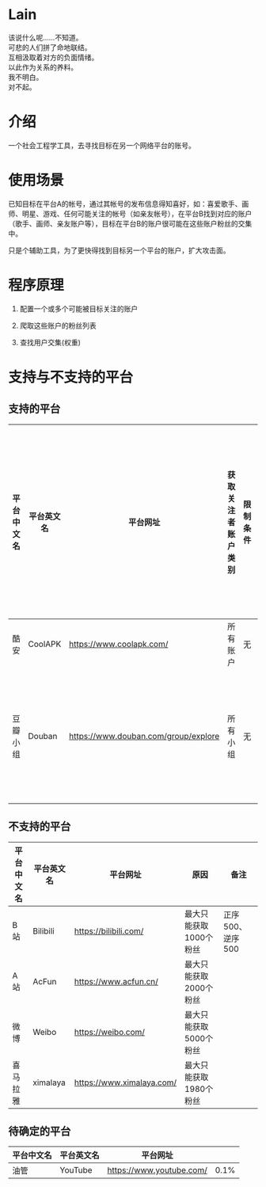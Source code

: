 # Lain  
该说什么呢……不知道。  
可悲的人们拼了命地联结。  
互相汲取着对方的负面情绪。  
以此作为关系的养料。  
我不明白。  
对不起。

# 介绍

一个社会工程学工具，去寻找目标在另一个网络平台的账号。

# 使用场景

已知目标在平台A的帐号，通过其帐号的发布信息得知喜好，如：喜爱歌手、画师、明星、游戏、任何可能关注的帐号（如亲友帐号），在平台B找到对应的账户（歌手、画师、亲友账户等），目标在平台B的账户很可能在这些账户粉丝的交集中。

只是个辅助工具，为了更快得找到目标另一个平台的账户，扩大攻击面。

# 程序原理

1. 配置一个或多个可能被目标关注的账户		

2. 爬取这些账户的粉丝列表

3. 查找用户交集(权重)

# 支持与不支持的平台

## 支持的平台

| 平台中文名 | 平台英文名 | 平台网址                             | 获取关注者账户类别 | 限制条件 | 单次获取粉丝数量(一定程度反应速度) | 备注                                     |
| ---------- | ---------- | ------------------------------------ | ------------------ | -------- | ---------------------------------- | ---------------------------------------- |
| 酷安       | CoolAPK    | https://www.coolapk.com/             | 所有账户           | 无       | 20                                 |                                          |
| 豆瓣小组   | Douban     | https://www.douban.com/group/explore | 所有小组           | 无       | 36                                 | 不稳定，很可能需要登录（未测试登录功能） |

## 不支持的平台

| 平台中文名 | 平台英文名 | 平台网址                  | 原因                   | 备注             |
| ---------- | ---------- | ------------------------- | ---------------------- | ---------------- |
| B站        | Bilibili   | https://bilibili.com/     | 最大只能获取1000个粉丝 | 正序500、逆序500 |
| A站        | AcFun      | https://www.acfun.cn/     | 最大只能获取2000个粉丝 |                  |
| 微博       | Weibo      | https://weibo.com/        | 最大只能获取5000个粉丝 |                  |
| 喜马拉雅   | ximalaya   | https://www.ximalaya.com/ | 最大只能获取1980个粉丝 |                  |

## 待确定的平台

| 平台中文名 | 平台英文名 | 平台网址                 |      |
| ---------- | ---------- | ------------------------ | ---- |
| 油管       | YouTube    | https://www.youtube.com/ | 0.1% |

